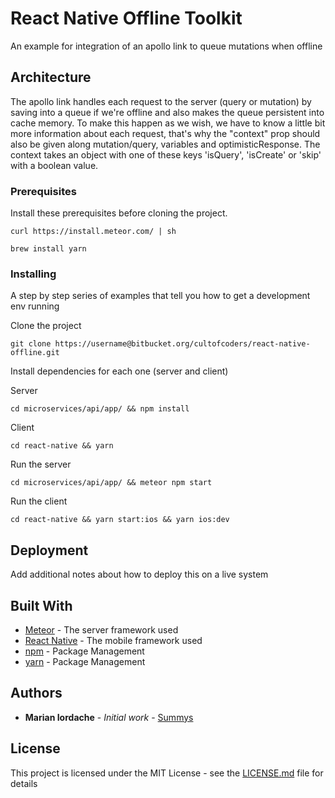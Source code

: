 # React Native Offline Toolkit

An example for integration of an apollo link to queue mutations when offline

## Architecture

The apollo link handles each request to the server (query or mutation) by saving into a queue if we're offline and also makes the queue persistent into cache memory. To make this happen as we wish, we have to know a little bit more information about each request, that's why the "context" prop should also be given along mutation/query, variables and optimisticResponse. The context takes an object with one of these keys 'isQuery', 'isCreate' or 'skip' with a boolean value.

### Prerequisites

Install these prerequisites before cloning the project.

```
curl https://install.meteor.com/ | sh
```
```
brew install yarn
```

### Installing

A step by step series of examples that tell you how to get a development env running

Clone the project

```
git clone https://username@bitbucket.org/cultofcoders/react-native-offline.git
```

Install dependencies for each one (server and client)

Server
```
cd microservices/api/app/ && npm install
```
Client
```
cd react-native && yarn
```

Run the server
```
cd microservices/api/app/ && meteor npm start
```

Run the client
```
cd react-native && yarn start:ios && yarn ios:dev
```

## Deployment

Add additional notes about how to deploy this on a live system

## Built With

* [Meteor](https://www.meteor.com/install) - The server framework used
* [React Native](https://facebook.github.io/react-native/) - The mobile framework used
* [npm](https://nodejs.org/en/) - Package Management
* [yarn](https://yarnpkg.com) - Package Management


## Authors

* **Marian Iordache** - *Initial work* - [Summys](https://github.com/Summys)

## License

This project is licensed under the MIT License - see the [LICENSE.md](LICENSE.md) file for details